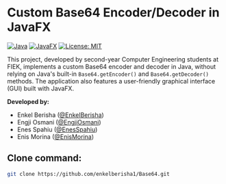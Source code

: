 # Custom Base64 Encoder/Decoder in JavaFX

[![Java](https://img.shields.io/badge/Java-17+-orange.svg)](https://www.java.com/en/)
[![JavaFX](https://img.shields.io/badge/JavaFX-17+-blueviolet.svg)](https://openjfx.io/)
[![License: MIT](https://img.shields.io/badge/License-MIT-yellow.svg)](https://opensource.org/licenses/MIT)

This project, developed by second-year Computer Engineering students at FIEK, implements a custom Base64 encoder and decoder in Java, without relying on Java's built-in `Base64.getEncoder()` and `Base64.getDecoder()` methods. The application also features a user-friendly graphical interface (GUI) built with JavaFX.

**Developed by:**

* Enkel Berisha ([@EnkelBerisha](https://github.com/enkelberisha1))
* Engji Osmani ([@EngjiOsmani](https://github.com/engjiosmani))
* Enes Spahiu ([@EnesSpahiu](https://github.com/enesiktm1))
* Enis Morina ([@EnisMorina](https://github.com/enismorina1))

## Clone command:
```bash
git clone https://github.com/enkelberisha1/Base64.git
```
